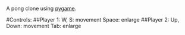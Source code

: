 A pong clone using [pygame](https://www.pygame.org).

#Controls:
##Player 1:
		W, S: movement
		Space: enlarge
##Player 2:
		Up, Down: movement
		Tab: enlarge
